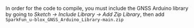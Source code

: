 In order for the code to compile, you must include the GNSS Arduino library by going to *Sketch -> Include Library -> Add Zip Library*, then add `SparkFun_u-blox_GNSS_Arduino_Library-main.zip`